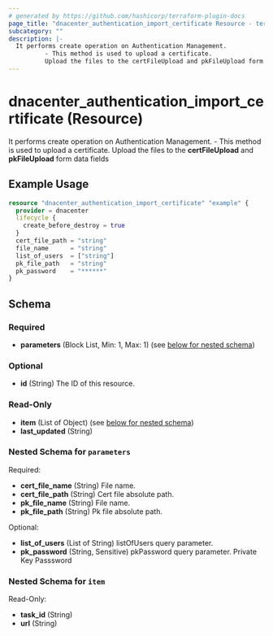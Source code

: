 ```yaml
---
# generated by https://github.com/hashicorp/terraform-plugin-docs
page_title: "dnacenter_authentication_import_certificate Resource - terraform-provider-dnacenter"
subcategory: ""
description: |-
  It performs create operation on Authentication Management.
          - This method is used to upload a certificate.
          Upload the files to the certFileUpload and pkFileUpload form data fields
---
```


# dnacenter_authentication_import_certificate (Resource)

It performs create operation on Authentication Management.
		- This method is used to upload a certificate.
		Upload the files to the **certFileUpload** and **pkFileUpload** form data fields

## Example Usage

```terraform
resource "dnacenter_authentication_import_certificate" "example" {
  provider = dnacenter
  lifecycle {
    create_before_destroy = true
  }
  cert_file_path = "string"
  file_name      = "string"
  list_of_users  = ["string"]
  pk_file_path   = "string"
  pk_password    = "******"
}
```

<!-- schema generated by tfplugindocs -->
## Schema

### Required

- **parameters** (Block List, Min: 1, Max: 1) (see [below for nested schema](#nestedblock--parameters))

### Optional

- **id** (String) The ID of this resource.

### Read-Only

- **item** (List of Object) (see [below for nested schema](#nestedatt--item))
- **last_updated** (String)

<a id="nestedblock--parameters"></a>
### Nested Schema for `parameters`

Required:

- **cert_file_name** (String) File name.
- **cert_file_path** (String) Cert file absolute path.
- **pk_file_name** (String) File name.
- **pk_file_path** (String) Pk file absolute path.

Optional:

- **list_of_users** (List of String) listOfUsers query parameter.
- **pk_password** (String, Sensitive) pkPassword query parameter. Private Key Passsword


<a id="nestedatt--item"></a>
### Nested Schema for `item`

Read-Only:

- **task_id** (String)
- **url** (String)


